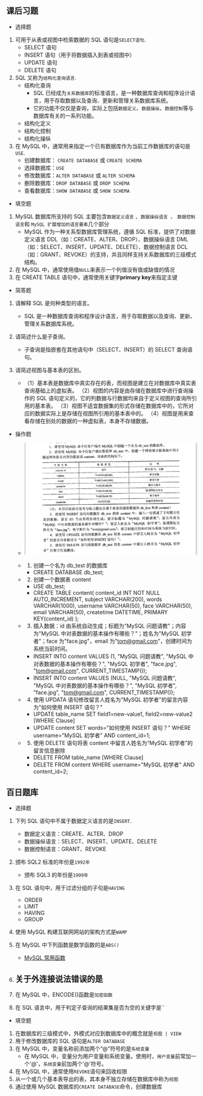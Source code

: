 ## 课后习题

- 选择题

1. 可用于从表或视图中检索数据的 SQL 语句是`SELECT语句`.
   - SELECT 语句
   - INSERT 语句（用于将数据插入到表或视图中）
   - UPDATE 语句
   - DELETE 语句
2. SQL 又称为`结构化查询语言`.
   - 结构化查询
     - SQL 已经成为`关系数据库`的标准语言，是一种数据库查询和程序设计语言，用于存取数据以及查询、更新和管理关系数据库系统。
     - 它的功能不仅仅是查询，实际上包括`数据定义`、`数据操纵`、`数据控制`等与数据库有关的一系列功能。
   - 结构化定义
   - 结构化控制
   - 结构化操纵
3. 在 MySQL 中，通常用来指定一个已有数据库作为当前工作数据库的语句是`USE`.
   - 创建数据库： `CREATE DATABASE` 或 `CREATE SCHEMA`
   - 选择数据库：`USE`
   - 修改数据库：`ALTER DATABASE` 或 `ALTER SCHEMA`
   - 删除数据库：`DROP DATABASE` 或 `DROP SCHEMA`
   - 查看数据库：`SHOW DATABASE` 或 `SHOW SCHEMA`

- 填空题

1. MySQL 数据库所支持的 SQL 主要包含`数据定义语言` 、`数据操纵语言 `、 `数据控制语言`和 `MySQL 扩展增加的语言要素`几个部分
   - MySQL 作为一种关系型数据库管理系统，遵循 SQL 标准，提供了对数据定义语言 DDL（如：CREATE、ALTER、DROP）、数据操纵语言 DML（如：SELECT、INSERT、UPDATE、DELETE）、数据控制语言 DCL（如：GRANT、REVOKE）的支持，并且同样支持关系数据库的三级模式结构。
2. 在 MySQL 中，通常使用值`NULL`来表示一个列值没有值或缺值的情况
3. 在 CREATE TABLE 语句中，通常使用关键字**primary key**来指定主键

- 简答题

1. 请解释 SQL 是何种类型的语言。

   - SQL 是一种数据库查询和程序设计语言，用于存取数据以及查询、更新、管理关系数据库系统。

2. 请简述什么是子查询。

   - 子查询是指嵌套在其他语句中（SELECT、INSERT）的 SELECT 查询语句。

3. 请简述视图与基本表的区别。
   - （1）基本表是数据库中真实存在的表，而视图是建立在对数据库中真实表查询基础上的虚拟表。
     （2）视图的内容是由存储在数据库中进行查询操作的 SQL 语句定义的，它的列数据与行数据均来自于定义视图的查询所引用的基本表。
     （3）视图不适宜数据集的形式存储在数据库中的，它所对应的数据实际上是存储在视图所引用的基本表中的。
     （4）视图是用来查看存储在别处的数据的一种虚拟表，本身不存储数据。

- 操作题

  - ![image](./assets/img-4.png)
  - 1. 创建一个名为 db_test 的数据库
    - CREATE DATABASE db_test;
  - 2. 创建一个数据表 content

    - USE db_test;
    - CREATE TABLE content(
      content_id INT NOT NULL AUTO_INCREMENT,
      subject VARCHAR(200),
      words VARCHAR(1000),
      username VARCHAR(50),
      face VARCHAR(50),
      email VARCHAR(50),
      createtime DATETIME,
      PRIMARY KEY(content_id)
      );

  - 3. 插入数据：id 由系统自动生成；标题为"MySQL 问题请教"；内容为"MySQL 中对表数据的基本操作有哪些？"；姓名为"MySQL 初学者"；face 为"face.jpg"，email 为"tom@gmail.com"，创建时间为系统当前时间。

    - INSERT INTO content VALUES (1, "MySQL 问题请教", "MySQL 中对表数据的基本操作有哪些？", "MySQL 初学者", "face.jpg", "tom@gmail.com", CURRENT_TIMESTAMP());
    - INSERT INTO content VALUES (NULL, "MySQL 问题请教", "MySQL 中对表数据的基本操作有哪些？", "MySQL 初学者", "face.jpg", "tom@gmail.com", CURRENT_TIMESTAMP());

  - 4. 使用 UPDATA 语句修改留言人姓名为"MySQL 初学者"的留言内容为"如何使用 INSERT 语句？"

    - UPDATE table_name SET field1=new-value1, field2=new-value2 [WHERE Clause]
    - UPDATE content SET words="如何使用 INSERT 语句？" WHERE username="MySQL 初学者" AND content_id=1;

  - 5. 使用 DELETE 语句将表 content 中留言人姓名为“MySQL 初学者”的留言信息删除
    - DELETE FROM table_name [WHERE Clause]
    - DELETE FROM content WHERE username="MySQL 初学者" AND content_id=2;

## 百日题库

- 选择题

1. 下列 SQL 语句中不属于数据定义语言的是`INSERT`.

   - 数据定义语言：CREATE、ALTER、DROP
   - 数据操纵语言：SELECT、INSERT、UPDATE、DELETE
   - 数据控制语言：GRANT、REVOKE

2. 颁布 SQL2 标准的年份是`1992年`
   - 颁布 SQL3 的年份是`1999年`
3. 在 SQL 语句中，用于过滤分组的子句是`HAVING`
   - ORDER
   - LIMIT
   - HAVING
   - GROUP
4. 使用 MySQL 构建互联网网站的架构方式是`WAMP`
5. 在 MySQL 中下列函数是数学函数的是`ABS()`
   - [MySQL 常用函数](http://c.biancheng.net/mysql/function/)
6. ## 关于外连接说法错误的是
7. 在 MySQL 中，ENCODE()函数是`加密函数`
8. 在 SQL 语言中，用于判定子查询的结果集是否为空的关键字是``

- 填空题

1. 在数据库的三级模式中，外模式对应到数据库中的概念就是`视图 | VIEW`
2. 用于修改数据库的 SQL 语句是`ALTER DATABASE`
3. 在 MySQL 中，变量名称前添加两个“@”符号的是`系统变量`
   - 在 MySQL 中，变量分为用户变量和系统变量。使用时，`用户变量`前常加一个'@'，`系统变量`前加两个'@'符号。
4. 在 MySQL 中，通常使用`REVOKE`语句来回收权限
5. 从一个或几个基本表导出的表，其本身不独立存储在数据库中称为`视图`
6. 通过使用 MySQL 数据库的`CREATE DATABASE`命令，创建数据库
